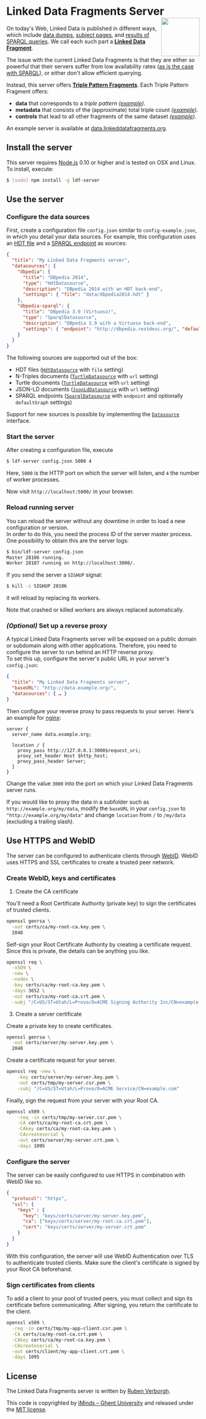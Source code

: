 # Linked Data Fragments Server <img src="http://linkeddatafragments.org/images/logo.svg" width="100" align="right" alt="" />
On today's Web, Linked Data is published in different ways,
which include [data dumps](http://downloads.dbpedia.org/3.9/en/),
[subject pages](http://dbpedia.org/page/Linked_data),
and [results of SPARQL queries](http://dbpedia.org/sparql?default-graph-uri=http%3A%2F%2Fdbpedia.org&query=CONSTRUCT+%7B+%3Fp+a+dbpedia-owl%3AArtist+%7D%0D%0AWHERE+%7B+%3Fp+a+dbpedia-owl%3AArtist+%7D&format=text%2Fturtle).
We call each such part a [**Linked Data Fragment**](http://linkeddatafragments.org/).

The issue with the current Linked Data Fragments
is that they are either so powerful that their servers suffer from low availability rates
([as is the case with SPARQL](http://sw.deri.org/~aidanh/docs/epmonitorISWC.pdf)),
or either don't allow efficient querying.

Instead, this server offers **[Triple Pattern Fragments](http://www.hydra-cg.com/spec/latest/triple-pattern-fragments/)**.
Each Triple Pattern Fragment offers:

- **data** that corresponds to a _triple pattern_
  _([example](http://data.linkeddatafragments.org/dbpedia?subject=&predicate=rdf%3Atype&object=dbpedia-owl%3ARestaurant))_.
- **metadata** that consists of the (approximate) total triple count
  _([example](http://data.linkeddatafragments.org/dbpedia?subject=&predicate=rdf%3Atype&object=))_.
- **controls** that lead to all other fragments of the same dataset
  _([example](http://data.linkeddatafragments.org/dbpedia?subject=&predicate=&object=%22John%22%40en))_.

An example server is available at [data.linkeddatafragments.org](http://data.linkeddatafragments.org/).


## Install the server

This server requires [Node.js](http://nodejs.org/) 0.10 or higher
and is tested on OSX and Linux.
To install, execute:
```bash
$ [sudo] npm install -g ldf-server
```


## Use the server

### Configure the data sources

First, create a configuration file `config.json` similar to `config-example.json`,
in which you detail your data sources.
For example, this configuration uses an [HDT file](http://www.rdfhdt.org/)
and a [SPARQL endpoint](http://www.w3.org/TR/sparql11-protocol/) as sources:
```json
{
  "title": "My Linked Data Fragments server",
  "datasources": {
    "dbpedia": {
      "title": "DBpedia 2014",
      "type": "HdtDatasource",
      "description": "DBpedia 2014 with an HDT back-end",
      "settings": { "file": "data/dbpedia2014.hdt" }
    },
    "dbpedia-sparql": {
      "title": "DBpedia 3.9 (Virtuoso)",
      "type": "SparqlDatasource",
      "description": "DBpedia 3.9 with a Virtuoso back-end",
      "settings": { "endpoint": "http://dbpedia.restdesc.org/", "defaultGraph": "http://dbpedia.org" }
    }
  }
}
```

The following sources are supported out of the box:
- HDT files ([`HdtDatasource`](https://github.com/LinkedDataFragments/Server.js/blob/master/lib/datasources/HdtDatasource.js) with `file` setting)
- N-Triples documents ([`TurtleDatasource`](https://github.com/LinkedDataFragments/Server.js/blob/master/lib/datasources/TurtleDatasource.js) with `url` setting)
- Turtle documents ([`TurtleDatasource`](https://github.com/LinkedDataFragments/Server.js/blob/master/lib/datasources/TurtleDatasource.js) with `url` setting)
- JSON-LD documents ([`JsonLdDatasource`](https://github.com/LinkedDataFragments/Server.js/blob/master/lib/datasources/JsonLdDatasource.js) with `url` setting)
- SPARQL endpoints ([`SparqlDatasource`](https://github.com/LinkedDataFragments/Server.js/blob/master/lib/datasources/SparqlDatasource.js) with `endpoint` and optionally `defaultGraph` settings)

Support for new sources is possible by implementing the [`Datasource`](https://github.com/LinkedDataFragments/Server.js/blob/master/lib/datasources/Datasource.js) interface.

### Start the server

After creating a configuration file, execute
```bash
$ ldf-server config.json 5000 4
```
Here, `5000` is the HTTP port on which the server will listen,
and `4` the number of worker processes.

Now visit `http://localhost:5000/` in your browser.

### Reload running server

You can reload the server without any downtime
in order to load a new configuration or version.
<br>
In order to do this, you need the process ID of the server master process.
<br>
One possibility to obtain this are the server logs:
```bash
$ bin/ldf-server config.json
Master 28106 running.
Worker 28107 running on http://localhost:3000/.
```

If you send the server a `SIGHUP` signal:
```bash
$ kill -s SIGHUP 28106
```
it will reload by replacing its workers.

Note that crashed or killed workers are always replaced automatically.

### _(Optional)_ Set up a reverse proxy

A typical Linked Data Fragments server will be exposed
on a public domain or subdomain along with other applications.
Therefore, you need to configure the server to run behind an HTTP reverse proxy.
<br>
To set this up, configure the server's public URL in your server's `config.json`:
```json
{
  "title": "My Linked Data Fragments server",
  "baseURL": "http://data.example.org/",
  "datasources": { … }
}
```
Then configure your reverse proxy to pass requests to your server.
Here's an example for [nginx](http://nginx.org/):
```nginx
server {
  server_name data.example.org;

  location / {
    proxy_pass http://127.0.0.1:3000$request_uri;
    proxy_set_header Host $http_host;
    proxy_pass_header Server;
  }
}
```
Change the value `3000` into the port on which your Linked Data Fragments server runs.

If you would like to proxy the data in a subfolder such as `http://example.org/my/data`,
modify the `baseURL` in your `config.json` to `"http://example.org/my/data"`
and change `location` from `/` to `/my/data` (excluding a trailing slash).

## Use HTTPS and WebID

The server can be configured to authenticate clients through [WebID](https://www.w3.org/wiki/WebID). WebID uses HTTPS and SSL certificates to create a trusted peer network.

### Create WebID, keys and certificates

1. Create the CA certificate

You'll need a Root Certificate Authority (private key) to sign the certificates of trusted clients.

```bash
openssl genrsa \
  -out certs/ca/my-root-ca.key.pem \
  2048
```

Self-sign your Root Certificate Authority by creating a certificate request.
Since this is private, the details can be anything you like.

```bash
openssl req \
  -x509 \
  -new \
  -nodes \
  -key certs/ca/my-root-ca.key.pem \
  -days 3652 \
  -out certs/ca/my-root-ca.crt.pem \
  -subj "/C=US/ST=Utah/L=Provo/O=ACME Signing Authority Inc/CN=example.com"
```

3. Create a server certificate


Create a private key to create certificates.

```bash
openssl genrsa \
  -out certs/server/my-server.key.pem \
  2048
```

Create a certificate request for your server.

```bash
openssl req -new \
    -key certs/server/my-server.key.pem \
    -out certs/tmp/my-server.csr.pem \
    -subj "/C=US/ST=Utah/L=Provo/O=ACME Service/CN=example.com"
```

Finally, sign the request from your server with your Root CA.

```bash
openssl x509 \
    -req -in certs/tmp/my-server.csr.pem \
    -CA certs/ca/my-root-ca.crt.pem \
    -CAkey certs/ca/my-root-ca.key.pem \
    -CAcreateserial \
    -out certs/server/my-server.crt.pem \
    -days 1095
```

### Configure the server

The server can be easily configured to use HTTPS in combination with WebID like so.

```json
{
  "protocol": "https",
  "ssl": {
    "keys" : {
      "key": "keys/certs/server/my-server.key.pem",
      "ca": ["keys/certs/server/my-root-ca.crt.pem"],
      "cert": "keys/certs/server/my-server.crt.pem"
    }
  }
}  
```

With this configuration, the server will use WebID Authentication over TLS to authenticate trusted clients.
Make sure the client's certificate is signed by your Root CA beforehand.

### Sign certificates from clients

To add a client to your pool of trusted peers, you must collect and sign its certificate before communicating.
After signing, you return the certificate to the client.

```bash
openssl x509 \
  -req -in certs/tmp/my-app-client.csr.pem \
  -CA certs/ca/my-root-ca.crt.pem \
  -CAkey certs/ca/my-root-ca.key.pem \
  -CAcreateserial \
  -out certs/client/my-app-client.crt.pem \
  -days 1095
```

## License
The Linked Data Fragments server is written by [Ruben Verborgh](http://ruben.verborgh.org/).

This code is copyrighted by [iMinds – Ghent University](http://mmlab.be/)
and released under the [MIT license](http://opensource.org/licenses/MIT).
